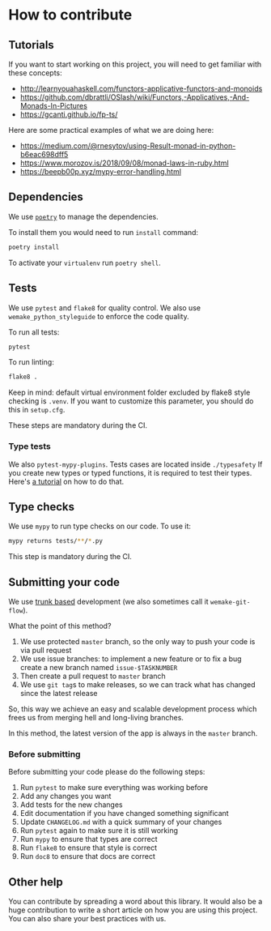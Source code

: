 # How to contribute

## Tutorials

If you want to start working on this project,
you will need to get familiar with these concepts:

- http://learnyouahaskell.com/functors-applicative-functors-and-monoids
- https://github.com/dbrattli/OSlash/wiki/Functors,-Applicatives,-And-Monads-In-Pictures
- https://gcanti.github.io/fp-ts/

Here are some practical examples of what we are doing here:

- https://medium.com/@rnesytov/using-Result-monad-in-python-b6eac698dff5
- https://www.morozov.is/2018/09/08/monad-laws-in-ruby.html
- https://beepb00p.xyz/mypy-error-handling.html


## Dependencies

We use [`poetry`](https://github.com/sdispater/poetry) to manage the dependencies.

To install them you would need to run `install` command:

```bash
poetry install
```

To activate your `virtualenv` run `poetry shell`.


## Tests

We use `pytest` and `flake8` for quality control.
We also use `wemake_python_styleguide` to enforce the code quality.

To run all tests:

```bash
pytest
```

To run linting:

```bash
flake8 .
```
Keep in mind: default virtual environment folder excluded by flake8 style checking is `.venv`.
If you want to customize this parameter, you should do this in `setup.cfg`.

These steps are mandatory during the CI.

### Type tests

We also `pytest-mypy-plugins`. Tests cases are located inside `./typesafety`
If you create new types or typed functions, it is required to test their types.
Here's [a tutorial](https://sobolevn.me/2019/08/testing-mypy-types) on how to do that.


## Type checks

We use `mypy` to run type checks on our code.
To use it:

```bash
mypy returns tests/**/*.py
```

This step is mandatory during the CI.


## Submitting your code

We use [trunk based](https://trunkbaseddevelopment.com/)
development (we also sometimes call it `wemake-git-flow`).

What the point of this method?

1. We use protected `master` branch,
   so the only way to push your code is via pull request
2. We use issue branches: to implement a new feature or to fix a bug
   create a new branch named `issue-$TASKNUMBER`
3. Then create a pull request to `master` branch
4. We use `git tag`s to make releases, so we can track what has changed
   since the latest release

So, this way we achieve an easy and scalable development process
which frees us from merging hell and long-living branches.

In this method, the latest version of the app is always in the `master` branch.

### Before submitting

Before submitting your code please do the following steps:

1. Run `pytest` to make sure everything was working before
2. Add any changes you want
3. Add tests for the new changes
4. Edit documentation if you have changed something significant
5. Update `CHANGELOG.md` with a quick summary of your changes
6. Run `pytest` again to make sure it is still working
7. Run `mypy` to ensure that types are correct
8. Run `flake8` to ensure that style is correct
9. Run `doc8` to ensure that docs are correct


## Other help

You can contribute by spreading a word about this library.
It would also be a huge contribution to write
a short article on how you are using this project.
You can also share your best practices with us.
